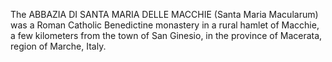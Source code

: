 The ABBAZIA DI SANTA MARIA DELLE MACCHIE (Santa Maria Macularum) was a Roman Catholic Benedictine monastery in a rural hamlet of Macchie, a few kilometers from the town of San Ginesio, in the province of Macerata, region of Marche, Italy.
